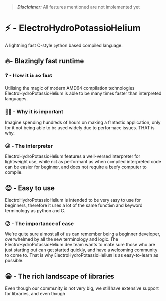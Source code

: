 > **_Disclaimer:_**  All features mentioned are not implemented yet
# ⚡ - ElectroHydroPotassioHelium
A lightning fast C-style python based compiled language.
## 🔥- Blazingly fast runtime
### ❓ - How it is so fast
Utilising the magic of modern AMD64 compilation technologies ElectroHydroPotassioHelium is able to be many times faster than interpreted languages.
### 🤷‍♀️ - Why it is important
Imagine spending hundreds of hours on making a fantastic application, only for it not being able to be used widely due to performace issues. THAT is why.
### 😜 - The interpreter
ElectroHydroPotassioHelium features a well-versed interpreter for lightweight use, while not as performant as when compiled interpreted code can be easier for beginner, and does not require a beefy computer to compile. 
## 😊 - Easy to use
ElectroHydroPotassioHelium is intended to be very easy to use for beginners, therefore it uses a lot of the same function and keyword terminology as python and C.
### 😕 - The importance of ease
We're quite sure almost all of us can remember being a beginner developer, overwhelmed by all the new terminology and logic. The ElectroHydroPotassioHelium dev team wants to make sure those who are just starting out can get started quickly, and have a welcoming community to come to. That is why ElectroHydroPotassioHelium is as easy-to-learn as possible. 
## 😁 - The rich landscape of libraries
Even though our community is not very big, we still have extensive support for libraries, and even though 
